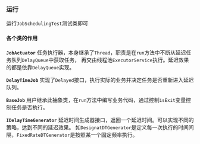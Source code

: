 ### 运行
运行`JobSchedulingTest`测试类即可

#### 各个类的作用
**`JobActuator`**
任务执行器，本身继承了`Thread`，职责是在`run`方法中不断从延迟任务队列`DelayQueue`中获取任务，
再交由线程池`ExecutorService`执行。延迟效果的都是依靠`DelayQueue`实现。

**`DelayTimeJob`**
实现了`Delayed`接口，执行实际的业务并决定任务是否重新进入延迟队列。

**`BaseJob`**
用户继承此抽象类，在`run`方法中编写业务代码，通过控制`isExit`变量控制任务是否执行。

**`IDelayTimeGenerator`**
延迟时间生成器接口，返回一个延迟时间。可以实现不同的策略，达到不同的延迟效果。
如`DesignatDTGenerator`是定义每一次执行的时间间隔，`FixedRateDTGenerator`是按照某一个固定频率执行。
